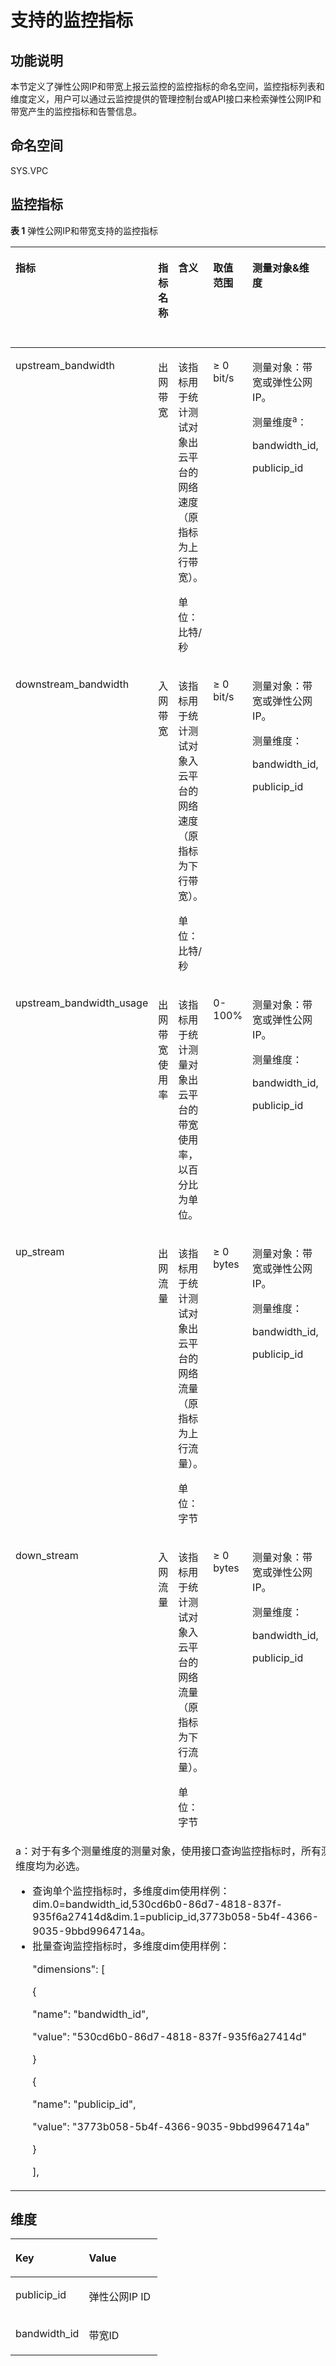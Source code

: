 # 支持的监控指标<a name="monitor_0002"></a>

## 功能说明<a name="zh-cn_topic_0118498910_section829218111642"></a>

本节定义了弹性公网IP和带宽上报云监控的监控指标的命名空间，监控指标列表和维度定义，用户可以通过云监控提供的管理控制台或API接口来检索弹性公网IP和带宽产生的监控指标和告警信息。

## 命名空间<a name="zh-cn_topic_0118498910_section2061005615173"></a>

SYS.VPC

## 监控指标<a name="zh-cn_topic_0118498910_section6270316149"></a>

**表 1**  弹性公网IP和带宽支持的监控指标

<a name="zh-cn_topic_0118498910_zh-cn_topic_0024607920_table6444895193247"></a>
<table><thead align="left"><tr id="zh-cn_topic_0118498910_zh-cn_topic_0024607920_row17328334193247"><th class="cellrowborder" valign="top" width="14.98850114988501%" id="mcps1.2.7.1.1"><p id="zh-cn_topic_0118498910_zh-cn_topic_0024607920_p61417783193247"><a name="zh-cn_topic_0118498910_zh-cn_topic_0024607920_p61417783193247"></a><a name="zh-cn_topic_0118498910_zh-cn_topic_0024607920_p61417783193247"></a>指标</p>
</th>
<th class="cellrowborder" valign="top" width="10.528947105289472%" id="mcps1.2.7.1.2"><p id="zh-cn_topic_0118498910_zh-cn_topic_0024607920_p8784488193247"><a name="zh-cn_topic_0118498910_zh-cn_topic_0024607920_p8784488193247"></a><a name="zh-cn_topic_0118498910_zh-cn_topic_0024607920_p8784488193247"></a>指标名称</p>
</th>
<th class="cellrowborder" valign="top" width="21.697830216978303%" id="mcps1.2.7.1.3"><p id="zh-cn_topic_0118498910_zh-cn_topic_0024607920_p40454922193247"><a name="zh-cn_topic_0118498910_zh-cn_topic_0024607920_p40454922193247"></a><a name="zh-cn_topic_0118498910_zh-cn_topic_0024607920_p40454922193247"></a>含义</p>
</th>
<th class="cellrowborder" valign="top" width="12.268773122687731%" id="mcps1.2.7.1.4"><p id="zh-cn_topic_0118498910_zh-cn_topic_0024607920_p55623236193247"><a name="zh-cn_topic_0118498910_zh-cn_topic_0024607920_p55623236193247"></a><a name="zh-cn_topic_0118498910_zh-cn_topic_0024607920_p55623236193247"></a>取值范围</p>
</th>
<th class="cellrowborder" valign="top" width="21.357864213578644%" id="mcps1.2.7.1.5"><p id="zh-cn_topic_0118498910_zh-cn_topic_0024607920_p9188287193247"><a name="zh-cn_topic_0118498910_zh-cn_topic_0024607920_p9188287193247"></a><a name="zh-cn_topic_0118498910_zh-cn_topic_0024607920_p9188287193247"></a>测量对象&amp;维度</p>
</th>
<th class="cellrowborder" valign="top" width="19.15808419158084%" id="mcps1.2.7.1.6"><p id="zh-cn_topic_0118498910_p116611739175520"><a name="zh-cn_topic_0118498910_p116611739175520"></a><a name="zh-cn_topic_0118498910_p116611739175520"></a>监控周期（原始指标）</p>
</th>
</tr>
</thead>
<tbody><tr id="zh-cn_topic_0118498910_zh-cn_topic_0024607920_row173875718321"><td class="cellrowborder" valign="top" width="14.98850114988501%" headers="mcps1.2.7.1.1 "><p id="zh-cn_topic_0118498910_zh-cn_topic_0024607920_p131326819339"><a name="zh-cn_topic_0118498910_zh-cn_topic_0024607920_p131326819339"></a><a name="zh-cn_topic_0118498910_zh-cn_topic_0024607920_p131326819339"></a>upstream_bandwidth</p>
</td>
<td class="cellrowborder" valign="top" width="10.528947105289472%" headers="mcps1.2.7.1.2 "><p id="zh-cn_topic_0118498910_zh-cn_topic_0024607920_p7133182333"><a name="zh-cn_topic_0118498910_zh-cn_topic_0024607920_p7133182333"></a><a name="zh-cn_topic_0118498910_zh-cn_topic_0024607920_p7133182333"></a>出网带宽</p>
</td>
<td class="cellrowborder" valign="top" width="21.697830216978303%" headers="mcps1.2.7.1.3 "><p id="zh-cn_topic_0118498910_p179215408321"><a name="zh-cn_topic_0118498910_p179215408321"></a><a name="zh-cn_topic_0118498910_p179215408321"></a>该指标用于统计测试对象出云平台的网络速度（原指标为上行带宽）。</p>
<p id="zh-cn_topic_0118498910_p478910501515"><a name="zh-cn_topic_0118498910_p478910501515"></a><a name="zh-cn_topic_0118498910_p478910501515"></a>单位：比特/秒</p>
</td>
<td class="cellrowborder" valign="top" width="12.268773122687731%" headers="mcps1.2.7.1.4 "><p id="zh-cn_topic_0118498910_p16856133111520"><a name="zh-cn_topic_0118498910_p16856133111520"></a><a name="zh-cn_topic_0118498910_p16856133111520"></a>≥ 0 bit/s</p>
</td>
<td class="cellrowborder" valign="top" width="21.357864213578644%" headers="mcps1.2.7.1.5 "><p id="zh-cn_topic_0118498910_p14941182731011"><a name="zh-cn_topic_0118498910_p14941182731011"></a><a name="zh-cn_topic_0118498910_p14941182731011"></a>测量对象：带宽或<span id="zh-cn_topic_0118498910_text1171522719496"><a name="zh-cn_topic_0118498910_text1171522719496"></a><a name="zh-cn_topic_0118498910_text1171522719496"></a></span><span id="zh-cn_topic_0118498910_text171592734912"><a name="zh-cn_topic_0118498910_text171592734912"></a><a name="zh-cn_topic_0118498910_text171592734912"></a>弹性公网IP</span>。</p>
<p id="zh-cn_topic_0118498910_p2094120273109"><a name="zh-cn_topic_0118498910_p2094120273109"></a><a name="zh-cn_topic_0118498910_p2094120273109"></a>测量维度<sup id="zh-cn_topic_0118498910_sup18702181191517"><a name="zh-cn_topic_0118498910_sup18702181191517"></a><a name="zh-cn_topic_0118498910_sup18702181191517"></a>a</sup>：</p>
<p id="zh-cn_topic_0118498910_p394132711018"><a name="zh-cn_topic_0118498910_p394132711018"></a><a name="zh-cn_topic_0118498910_p394132711018"></a>bandwidth_id,</p>
<p id="zh-cn_topic_0118498910_p994111271109"><a name="zh-cn_topic_0118498910_p994111271109"></a><a name="zh-cn_topic_0118498910_p994111271109"></a>publicip_id</p>
</td>
<td class="cellrowborder" valign="top" width="19.15808419158084%" headers="mcps1.2.7.1.6 "><p id="zh-cn_topic_0118498910_p1166213397559"><a name="zh-cn_topic_0118498910_p1166213397559"></a><a name="zh-cn_topic_0118498910_p1166213397559"></a>1分钟</p>
</td>
</tr>
<tr id="zh-cn_topic_0118498910_zh-cn_topic_0024607920_row2515145493216"><td class="cellrowborder" valign="top" width="14.98850114988501%" headers="mcps1.2.7.1.1 "><p id="zh-cn_topic_0118498910_zh-cn_topic_0024607920_p131416813315"><a name="zh-cn_topic_0118498910_zh-cn_topic_0024607920_p131416813315"></a><a name="zh-cn_topic_0118498910_zh-cn_topic_0024607920_p131416813315"></a>downstream_bandwidth</p>
</td>
<td class="cellrowborder" valign="top" width="10.528947105289472%" headers="mcps1.2.7.1.2 "><p id="zh-cn_topic_0118498910_zh-cn_topic_0024607920_p18143178133311"><a name="zh-cn_topic_0118498910_zh-cn_topic_0024607920_p18143178133311"></a><a name="zh-cn_topic_0118498910_zh-cn_topic_0024607920_p18143178133311"></a>入网带宽</p>
</td>
<td class="cellrowborder" valign="top" width="21.697830216978303%" headers="mcps1.2.7.1.3 "><p id="zh-cn_topic_0118498910_p14794440113211"><a name="zh-cn_topic_0118498910_p14794440113211"></a><a name="zh-cn_topic_0118498910_p14794440113211"></a>该指标用于统计测试对象入云平台的网络速度（原指标为下行带宽）。</p>
<p id="zh-cn_topic_0118498910_p1561138115211"><a name="zh-cn_topic_0118498910_p1561138115211"></a><a name="zh-cn_topic_0118498910_p1561138115211"></a>单位：比特/秒</p>
</td>
<td class="cellrowborder" valign="top" width="12.268773122687731%" headers="mcps1.2.7.1.4 "><p id="zh-cn_topic_0118498910_p1785863115157"><a name="zh-cn_topic_0118498910_p1785863115157"></a><a name="zh-cn_topic_0118498910_p1785863115157"></a>≥ 0 bit/s</p>
</td>
<td class="cellrowborder" valign="top" width="21.357864213578644%" headers="mcps1.2.7.1.5 "><p id="zh-cn_topic_0118498910_p19445113119103"><a name="zh-cn_topic_0118498910_p19445113119103"></a><a name="zh-cn_topic_0118498910_p19445113119103"></a>测量对象：带宽或<span id="zh-cn_topic_0118498910_text17192643114918"><a name="zh-cn_topic_0118498910_text17192643114918"></a><a name="zh-cn_topic_0118498910_text17192643114918"></a></span><span id="zh-cn_topic_0118498910_text101921443144916"><a name="zh-cn_topic_0118498910_text101921443144916"></a><a name="zh-cn_topic_0118498910_text101921443144916"></a>弹性公网IP</span>。</p>
<p id="zh-cn_topic_0118498910_p344623181019"><a name="zh-cn_topic_0118498910_p344623181019"></a><a name="zh-cn_topic_0118498910_p344623181019"></a>测量维度：</p>
<p id="zh-cn_topic_0118498910_p5446831151014"><a name="zh-cn_topic_0118498910_p5446831151014"></a><a name="zh-cn_topic_0118498910_p5446831151014"></a>bandwidth_id,</p>
<p id="zh-cn_topic_0118498910_p1544693151019"><a name="zh-cn_topic_0118498910_p1544693151019"></a><a name="zh-cn_topic_0118498910_p1544693151019"></a>publicip_id</p>
</td>
<td class="cellrowborder" valign="top" width="19.15808419158084%" headers="mcps1.2.7.1.6 "><p id="zh-cn_topic_0118498910_p2662133918557"><a name="zh-cn_topic_0118498910_p2662133918557"></a><a name="zh-cn_topic_0118498910_p2662133918557"></a>1分钟</p>
</td>
</tr>
<tr id="zh-cn_topic_0118498910_row79444328013"><td class="cellrowborder" valign="top" width="14.98850114988501%" headers="mcps1.2.7.1.1 "><p id="zh-cn_topic_0118498910_p131111534104"><a name="zh-cn_topic_0118498910_p131111534104"></a><a name="zh-cn_topic_0118498910_p131111534104"></a>upstream_bandwidth_usage</p>
</td>
<td class="cellrowborder" valign="top" width="10.528947105289472%" headers="mcps1.2.7.1.2 "><p id="zh-cn_topic_0118498910_p1511110341407"><a name="zh-cn_topic_0118498910_p1511110341407"></a><a name="zh-cn_topic_0118498910_p1511110341407"></a>出网带宽使用率</p>
</td>
<td class="cellrowborder" valign="top" width="21.697830216978303%" headers="mcps1.2.7.1.3 "><p id="zh-cn_topic_0118498910_p11114123410010"><a name="zh-cn_topic_0118498910_p11114123410010"></a><a name="zh-cn_topic_0118498910_p11114123410010"></a>该指标用于统计测量对象出云平台的带宽使用率，以百分比为单位。</p>
</td>
<td class="cellrowborder" valign="top" width="12.268773122687731%" headers="mcps1.2.7.1.4 "><p id="zh-cn_topic_0118498910_p14892155717598"><a name="zh-cn_topic_0118498910_p14892155717598"></a><a name="zh-cn_topic_0118498910_p14892155717598"></a>0-100%</p>
</td>
<td class="cellrowborder" valign="top" width="21.357864213578644%" headers="mcps1.2.7.1.5 "><p id="zh-cn_topic_0118498910_p2957184501019"><a name="zh-cn_topic_0118498910_p2957184501019"></a><a name="zh-cn_topic_0118498910_p2957184501019"></a>测量对象：带宽或<span id="zh-cn_topic_0118498910_text136337529499"><a name="zh-cn_topic_0118498910_text136337529499"></a><a name="zh-cn_topic_0118498910_text136337529499"></a></span><span id="zh-cn_topic_0118498910_text463313521498"><a name="zh-cn_topic_0118498910_text463313521498"></a><a name="zh-cn_topic_0118498910_text463313521498"></a>弹性公网IP</span>。</p>
<p id="zh-cn_topic_0118498910_p199581445131014"><a name="zh-cn_topic_0118498910_p199581445131014"></a><a name="zh-cn_topic_0118498910_p199581445131014"></a>测量维度：</p>
<p id="zh-cn_topic_0118498910_p4958164513109"><a name="zh-cn_topic_0118498910_p4958164513109"></a><a name="zh-cn_topic_0118498910_p4958164513109"></a>bandwidth_id,</p>
<p id="zh-cn_topic_0118498910_p189582450100"><a name="zh-cn_topic_0118498910_p189582450100"></a><a name="zh-cn_topic_0118498910_p189582450100"></a>publicip_id</p>
</td>
<td class="cellrowborder" valign="top" width="19.15808419158084%" headers="mcps1.2.7.1.6 "><p id="zh-cn_topic_0118498910_p066218398559"><a name="zh-cn_topic_0118498910_p066218398559"></a><a name="zh-cn_topic_0118498910_p066218398559"></a>1分钟</p>
</td>
</tr>
<tr id="zh-cn_topic_0118498910_row6251357113315"><td class="cellrowborder" valign="top" width="14.98850114988501%" headers="mcps1.2.7.1.1 "><p id="zh-cn_topic_0118498910_p199051635348"><a name="zh-cn_topic_0118498910_p199051635348"></a><a name="zh-cn_topic_0118498910_p199051635348"></a>up_stream</p>
</td>
<td class="cellrowborder" valign="top" width="10.528947105289472%" headers="mcps1.2.7.1.2 "><p id="zh-cn_topic_0118498910_p55042030141711"><a name="zh-cn_topic_0118498910_p55042030141711"></a><a name="zh-cn_topic_0118498910_p55042030141711"></a>出网流量</p>
</td>
<td class="cellrowborder" valign="top" width="21.697830216978303%" headers="mcps1.2.7.1.3 "><p id="zh-cn_topic_0118498910_p050623091713"><a name="zh-cn_topic_0118498910_p050623091713"></a><a name="zh-cn_topic_0118498910_p050623091713"></a>该指标用于统计测试对象出云平台的网络流量（原指标为上行流量）。</p>
<p id="zh-cn_topic_0118498910_p29751350115210"><a name="zh-cn_topic_0118498910_p29751350115210"></a><a name="zh-cn_topic_0118498910_p29751350115210"></a>单位：字节</p>
</td>
<td class="cellrowborder" valign="top" width="12.268773122687731%" headers="mcps1.2.7.1.4 "><p id="zh-cn_topic_0118498910_p55084302174"><a name="zh-cn_topic_0118498910_p55084302174"></a><a name="zh-cn_topic_0118498910_p55084302174"></a>≥ 0 bytes</p>
</td>
<td class="cellrowborder" valign="top" width="21.357864213578644%" headers="mcps1.2.7.1.5 "><p id="zh-cn_topic_0118498910_p17314631101319"><a name="zh-cn_topic_0118498910_p17314631101319"></a><a name="zh-cn_topic_0118498910_p17314631101319"></a>测量对象：带宽或<span id="zh-cn_topic_0118498910_text4756927175016"><a name="zh-cn_topic_0118498910_text4756927175016"></a><a name="zh-cn_topic_0118498910_text4756927175016"></a></span><span id="zh-cn_topic_0118498910_text1756727135013"><a name="zh-cn_topic_0118498910_text1756727135013"></a><a name="zh-cn_topic_0118498910_text1756727135013"></a>弹性公网IP</span>。</p>
<p id="zh-cn_topic_0118498910_p731403115136"><a name="zh-cn_topic_0118498910_p731403115136"></a><a name="zh-cn_topic_0118498910_p731403115136"></a>测量维度：</p>
<p id="zh-cn_topic_0118498910_p4314163119134"><a name="zh-cn_topic_0118498910_p4314163119134"></a><a name="zh-cn_topic_0118498910_p4314163119134"></a>bandwidth_id,</p>
<p id="zh-cn_topic_0118498910_p15314163171315"><a name="zh-cn_topic_0118498910_p15314163171315"></a><a name="zh-cn_topic_0118498910_p15314163171315"></a>publicip_id</p>
</td>
<td class="cellrowborder" valign="top" width="19.15808419158084%" headers="mcps1.2.7.1.6 "><p id="zh-cn_topic_0118498910_p966233925510"><a name="zh-cn_topic_0118498910_p966233925510"></a><a name="zh-cn_topic_0118498910_p966233925510"></a>1分钟</p>
</td>
</tr>
<tr id="zh-cn_topic_0118498910_row84711354143318"><td class="cellrowborder" valign="top" width="14.98850114988501%" headers="mcps1.2.7.1.1 "><p id="zh-cn_topic_0118498910_p29277317341"><a name="zh-cn_topic_0118498910_p29277317341"></a><a name="zh-cn_topic_0118498910_p29277317341"></a>down_stream</p>
</td>
<td class="cellrowborder" valign="top" width="10.528947105289472%" headers="mcps1.2.7.1.2 "><p id="zh-cn_topic_0118498910_p1451019302175"><a name="zh-cn_topic_0118498910_p1451019302175"></a><a name="zh-cn_topic_0118498910_p1451019302175"></a>入网流量</p>
</td>
<td class="cellrowborder" valign="top" width="21.697830216978303%" headers="mcps1.2.7.1.3 "><p id="zh-cn_topic_0118498910_p1051010308176"><a name="zh-cn_topic_0118498910_p1051010308176"></a><a name="zh-cn_topic_0118498910_p1051010308176"></a>该指标用于统计测试对象入云平台的网络流量（原指标为下行流量）。</p>
<p id="zh-cn_topic_0118498910_p8822319165320"><a name="zh-cn_topic_0118498910_p8822319165320"></a><a name="zh-cn_topic_0118498910_p8822319165320"></a>单位：字节</p>
</td>
<td class="cellrowborder" valign="top" width="12.268773122687731%" headers="mcps1.2.7.1.4 "><p id="zh-cn_topic_0118498910_p15512163016174"><a name="zh-cn_topic_0118498910_p15512163016174"></a><a name="zh-cn_topic_0118498910_p15512163016174"></a>≥ 0 bytes</p>
</td>
<td class="cellrowborder" valign="top" width="21.357864213578644%" headers="mcps1.2.7.1.5 "><p id="zh-cn_topic_0118498910_p2638143411134"><a name="zh-cn_topic_0118498910_p2638143411134"></a><a name="zh-cn_topic_0118498910_p2638143411134"></a>测量对象：带宽或<span id="zh-cn_topic_0118498910_text114823505012"><a name="zh-cn_topic_0118498910_text114823505012"></a><a name="zh-cn_topic_0118498910_text114823505012"></a></span><span id="zh-cn_topic_0118498910_text84993519500"><a name="zh-cn_topic_0118498910_text84993519500"></a><a name="zh-cn_topic_0118498910_text84993519500"></a>弹性公网IP</span>。</p>
<p id="zh-cn_topic_0118498910_p7638153412133"><a name="zh-cn_topic_0118498910_p7638153412133"></a><a name="zh-cn_topic_0118498910_p7638153412133"></a>测量维度：</p>
<p id="zh-cn_topic_0118498910_p15638113471319"><a name="zh-cn_topic_0118498910_p15638113471319"></a><a name="zh-cn_topic_0118498910_p15638113471319"></a>bandwidth_id,</p>
<p id="zh-cn_topic_0118498910_p196388346137"><a name="zh-cn_topic_0118498910_p196388346137"></a><a name="zh-cn_topic_0118498910_p196388346137"></a>publicip_id</p>
</td>
<td class="cellrowborder" valign="top" width="19.15808419158084%" headers="mcps1.2.7.1.6 "><p id="zh-cn_topic_0118498910_p15662183910558"><a name="zh-cn_topic_0118498910_p15662183910558"></a><a name="zh-cn_topic_0118498910_p15662183910558"></a>1分钟</p>
</td>
</tr>
<tr id="zh-cn_topic_0118498910_row157931920151418"><td class="cellrowborder" colspan="6" valign="top" headers="mcps1.2.7.1.1 mcps1.2.7.1.2 mcps1.2.7.1.3 mcps1.2.7.1.4 mcps1.2.7.1.5 mcps1.2.7.1.6 "><div class="p" id="zh-cn_topic_0118498910_p13558154816619"><a name="zh-cn_topic_0118498910_p13558154816619"></a><a name="zh-cn_topic_0118498910_p13558154816619"></a>a：对于有多个测量维度的测量对象，使用接口查询监控指标时，所有测量维度均为必选。<a name="zh-cn_topic_0118498910_ul2558164815619"></a><a name="zh-cn_topic_0118498910_ul2558164815619"></a><ul id="zh-cn_topic_0118498910_ul2558164815619"><li>查询单个监控指标时，多维度dim使用样例：dim.0=bandwidth_id,530cd6b0-86d7-4818-837f-935f6a27414d&amp;dim.1=publicip_id,3773b058-5b4f-4366-9035-9bbd9964714a。</li><li>批量查询监控指标时，多维度dim使用样例：<p id="zh-cn_topic_0118498910_p125596481467"><a name="zh-cn_topic_0118498910_p125596481467"></a><a name="zh-cn_topic_0118498910_p125596481467"></a>"dimensions": [</p>
<p id="zh-cn_topic_0118498910_p1055919488614"><a name="zh-cn_topic_0118498910_p1055919488614"></a><a name="zh-cn_topic_0118498910_p1055919488614"></a>{</p>
<p id="zh-cn_topic_0118498910_p85595481617"><a name="zh-cn_topic_0118498910_p85595481617"></a><a name="zh-cn_topic_0118498910_p85595481617"></a>"name": "bandwidth_id",</p>
<p id="zh-cn_topic_0118498910_p2559748366"><a name="zh-cn_topic_0118498910_p2559748366"></a><a name="zh-cn_topic_0118498910_p2559748366"></a>"value": "530cd6b0-86d7-4818-837f-935f6a27414d"</p>
<p id="zh-cn_topic_0118498910_p1455913481360"><a name="zh-cn_topic_0118498910_p1455913481360"></a><a name="zh-cn_topic_0118498910_p1455913481360"></a>}</p>
<p id="zh-cn_topic_0118498910_p3559194818611"><a name="zh-cn_topic_0118498910_p3559194818611"></a><a name="zh-cn_topic_0118498910_p3559194818611"></a>{</p>
<p id="zh-cn_topic_0118498910_p1819695719711"><a name="zh-cn_topic_0118498910_p1819695719711"></a><a name="zh-cn_topic_0118498910_p1819695719711"></a>"name": "publicip_id",</p>
<p id="zh-cn_topic_0118498910_p125591481564"><a name="zh-cn_topic_0118498910_p125591481564"></a><a name="zh-cn_topic_0118498910_p125591481564"></a>"value": "3773b058-5b4f-4366-9035-9bbd9964714a"</p>
<p id="zh-cn_topic_0118498910_p12559448369"><a name="zh-cn_topic_0118498910_p12559448369"></a><a name="zh-cn_topic_0118498910_p12559448369"></a>}</p>
<p id="zh-cn_topic_0118498910_p855924816616"><a name="zh-cn_topic_0118498910_p855924816616"></a><a name="zh-cn_topic_0118498910_p855924816616"></a>],</p>
</li></ul>
</div>
</td>
</tr>
</tbody>
</table>

## 维度<a name="zh-cn_topic_0118498910_section91771135191816"></a>

<a name="zh-cn_topic_0118498910_zh-cn_topic_0024746310_zh-cn_topic_0024607920_table30802540193247"></a>
<table><thead align="left"><tr id="zh-cn_topic_0118498910_zh-cn_topic_0024746310_zh-cn_topic_0024607920_row7692483193247"><th class="cellrowborder" valign="top" width="50%" id="mcps1.1.3.1.1"><p id="zh-cn_topic_0118498910_zh-cn_topic_0024746310_zh-cn_topic_0024607920_p19111369193247"><a name="zh-cn_topic_0118498910_zh-cn_topic_0024746310_zh-cn_topic_0024607920_p19111369193247"></a><a name="zh-cn_topic_0118498910_zh-cn_topic_0024746310_zh-cn_topic_0024607920_p19111369193247"></a>Key</p>
</th>
<th class="cellrowborder" valign="top" width="50%" id="mcps1.1.3.1.2"><p id="zh-cn_topic_0118498910_zh-cn_topic_0024746310_zh-cn_topic_0024607920_p4517093193247"><a name="zh-cn_topic_0118498910_zh-cn_topic_0024746310_zh-cn_topic_0024607920_p4517093193247"></a><a name="zh-cn_topic_0118498910_zh-cn_topic_0024746310_zh-cn_topic_0024607920_p4517093193247"></a>Value</p>
</th>
</tr>
</thead>
<tbody><tr id="zh-cn_topic_0118498910_zh-cn_topic_0024746310_zh-cn_topic_0024607920_row30340220193247"><td class="cellrowborder" valign="top" width="50%" headers="mcps1.1.3.1.1 "><p id="zh-cn_topic_0118498910_zh-cn_topic_0024746310_zh-cn_topic_0024607920_p41638776193247"><a name="zh-cn_topic_0118498910_zh-cn_topic_0024746310_zh-cn_topic_0024607920_p41638776193247"></a><a name="zh-cn_topic_0118498910_zh-cn_topic_0024746310_zh-cn_topic_0024607920_p41638776193247"></a>publicip_id</p>
</td>
<td class="cellrowborder" valign="top" width="50%" headers="mcps1.1.3.1.2 "><p id="zh-cn_topic_0118498910_zh-cn_topic_0024746310_zh-cn_topic_0024607920_p17297729193247"><a name="zh-cn_topic_0118498910_zh-cn_topic_0024746310_zh-cn_topic_0024607920_p17297729193247"></a><a name="zh-cn_topic_0118498910_zh-cn_topic_0024746310_zh-cn_topic_0024607920_p17297729193247"></a><span id="zh-cn_topic_0118498910_text186796955110"><a name="zh-cn_topic_0118498910_text186796955110"></a><a name="zh-cn_topic_0118498910_text186796955110"></a></span><span id="zh-cn_topic_0118498910_text126795925117"><a name="zh-cn_topic_0118498910_text126795925117"></a><a name="zh-cn_topic_0118498910_text126795925117"></a>弹性公网IP</span> ID</p>
</td>
</tr>
<tr id="zh-cn_topic_0118498910_zh-cn_topic_0024746310_zh-cn_topic_0024607920_row21461838193247"><td class="cellrowborder" valign="top" width="50%" headers="mcps1.1.3.1.1 "><p id="zh-cn_topic_0118498910_zh-cn_topic_0024746310_zh-cn_topic_0024607920_p60687284193247"><a name="zh-cn_topic_0118498910_zh-cn_topic_0024746310_zh-cn_topic_0024607920_p60687284193247"></a><a name="zh-cn_topic_0118498910_zh-cn_topic_0024746310_zh-cn_topic_0024607920_p60687284193247"></a>bandwidth_id</p>
</td>
<td class="cellrowborder" valign="top" width="50%" headers="mcps1.1.3.1.2 "><p id="zh-cn_topic_0118498910_zh-cn_topic_0024746310_zh-cn_topic_0024607920_p16722971193247"><a name="zh-cn_topic_0118498910_zh-cn_topic_0024746310_zh-cn_topic_0024607920_p16722971193247"></a><a name="zh-cn_topic_0118498910_zh-cn_topic_0024746310_zh-cn_topic_0024607920_p16722971193247"></a>带宽ID</p>
</td>
</tr>
</tbody>
</table>

